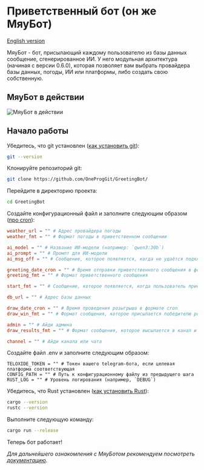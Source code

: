 # Приветственный бот (он же МяуБот)

[English version](README.md)

МяуБот - бот, присылающий каждому пользователю из базы данных сообщение, сгенерированное ИИ.
У него модульная архитектура (начиная с версии 0.6.0), которая позволяет вам выбрать провайдера базы данных, погоды, ИИ или платформы, либо создать свою собственную.

## МяуБот в действии

![МяуБот в действии](https://github.com/user-attachments/assets/eebb6303-783f-4ce5-9762-26bbcbf05b1c)

## Начало работы

Убедитесь, что git установлен ([как установить git](https://git-scm.com/book/en/v2/Getting-Started-Installing-Git)):

```bash
git --version
```

Клонируйте репозиторий git:

```bash
git clone https://github.com/OneProgGit/GreetingBot/
```

Перейдите в директорию проекта:

```bash
cd GreetingBot
```

Создайте конфигурационный файл и заполните следующим образом ([про cron](https://en.wikipedia.org/wiki/Cron)):

```toml
weather_url = "" # Адрес провайдера погоды
weather_fmt = "" # Формат погоды в приветственном сообщении

ai_model = "" # Название ИИ-модели (например: `qwen3:30b`)
ai_prompt = "" # Промпт для ИИ-модели
ai_msg_off = "" # Сообщение, которое появляется, когда не удаётся подключится к провайдеру ИИ

greeting_date_cron = "" # Время отправки приветственного сообщения в формате cron
greeting_fmt = "" # Формат приветственного сообщения

start_fmt = "" # Сообщение, которое появляется, когда пользователь прислал команду `/start`

db_url = "" # Адрес базы данных

draw_date_cron = "" # Время проведения розыгрыша в формате cron
draw_win_fmt = "" # Формат сообщения, которое присылается победителю розыгрыша=

admin = "" # Айди админа
draw_results_fmt = "" # Формат сообщения, которое высылается в канал и админу, когда был выбран победитель розыгрыша

channel = "" # Айди канала или чата
```

Создайте файл .env и заполните следующим образом:

```env
TELOXIDE_TOKEN = "" # Токен вашего telegram-бота, если целевая платформа соответствующая
CONFIG_PATH = "" # Путь к конфигурационному файлу из предыдущего шага
RUST_LOG = "" # Уровень логирования (например, `DEBUG`)
```

Убедитесь, что Rust установлен ([как установить Rust](https://rustup.rs/)):

```bash
cargo --version
rustc --version
```

Выполните следующую команду:

```bash
cargo run --release
```

Теперь бот работает!

_Для дальнейшего ознакомления с МяуБотом рекомендуем посмотреть [документацию](https://github.com/OneProgGit/GreetingBot/wiki)._
